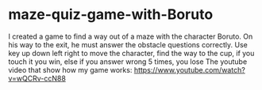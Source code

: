 # maze-quiz-game-with-Boruto
I created a game to find a way out of a maze with the character Boruto. On his way to the exit, he must answer the obstacle questions correctly.
Use key up down left right to move the character, find the way to the cup, if you touch it you win, else if you answer wrong 5 times, you lose
The youtube video that show how my game works: https://www.youtube.com/watch?v=wQCRv-ccN88
